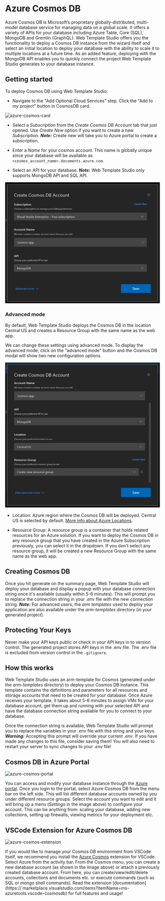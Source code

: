 # Azure Cosmos DB

Azure Cosmos DB is Microsoft’s proprietary globally-distributed, multi-model database service for managing data on a
global scale. It offers a variety of APIs for your database including Azure Table, Core (SQL), MongoDB and Gremlin
(GraphQL). Web Template Studio offers you the functionality to deploy a Cosmos DB instance from the wizard itself
and select an initial location to deploy your database with the ability to scale it to multiple locations at a future
time. As an added feature, deploying with the MongoDB API enables you to quickly connect the project Web Template Studio
generates to your database instance.

## Getting started

To deploy Cosmos DB using Web Template Studio:

- Navigate to the "Add Optional Cloud Services" step. Click the "Add to my project" button in CosmosDB card.

![azure-cosmos-card](../../resources/azure-cosmos-services-card.png)

- Select a _Subscription_ from the _Create Cosmos DB Account_ tab that just opened. Use _Create New_
  option if you want to create a new _Subscription_. _**Note:**_ Create new will take you to Azure portal to create a subscription.

- Enter a _Name_ for your cosmos account. This name is globally unique since your database will be available as
  `<cosmos_account_name>.documents.azure.com`.

- Select an API for your database. _**Note:**_ Web Template Studio only supports MongoDB API and SQL API.
  
![azure-cosmos-modal](../../resources/azure-cosmos-modal.png)

### Advanced mode

By default, Web Template Studio deploys the Cosmos DB in the location Central US and creates a Resource Group with the same name as the web app.

We can change these settings using advanced mode. To display the advanced mode, click on the "advanced mode" button and the Cosmos DB modal will show two new configuration options.

![azure-cosmos-modal](../../resources/azure-cosmos-modal-advanced-mode.png)

- Location: Azure region where the Cosmos DB will be deployed. Central US is selected by default. [More info about Azure Locations](https://azure.microsoft.com/en-us/global-infrastructure/regions/).

- Resource Group: A resource group is a container that holds related resources for an Azure solution. If you want to deploy the Cosmos DB in any resource group that you have created in the Azure Subscription previously, you can select it in the dropdown. If you don't select any resource group, it will be created a new Resource Group with the same name as the web app.

## Creating Cosmos DB

Once you hit generate on the summary page, Web Template Studio will deploy your database and display a popup with your
database connection string once it's available (usually within 5-6 minutes). This will prompt you to replace the
connection string in your _.env_ file with the new connection string. _**Note:**_ For advanced users, the _arm templates_
used to deploy your application are also available under the _arm-templates_ directory (in your generated project).

## Protecting Your Keys

Never make your API keys public or check in your API keys in to version control. The generated project stores API keys in the .env file. The .env file is excluded from version control in the `.gitignore`.

## How this works

Web Template Studio uses an arm-template for Cosmos (generated under the _arm-templates_ directory) to deploy
your Cosmos DB instance. This template contains the definitions and parameters for all resources and storage
accounts that need to be created for your database. Once Azure receives your template, it takes about 5-6 minutes to
assign VMs for your database account, get them up and running with your selected API and have the database connection
string available for you to connect to your database.

Once the connection string is available, Web Template Studio will prompt you to replace the variables in your _.env_ file
with this string and your keys. _**Warning:**_ Accepting this prompt will override your current _.env_. If you have made
any changes to this file, consider saving them! You will also need to restart your server to sync changes to your _.env_
file!

## Cosmos DB in Azure Portal

![azure-cosmos-portal](../../resources/azure-cosmos-portal.png)

You can access and modify your database instance through the [Azure portal](https://portal.azure.com). Once you login to
the portal, select Azure Cosmos DB from the menu bar on the left side. This will list different database
accounts owned by you under different resource groups. Select the account you want to edit and it will bring up a menu
(_Settings_ in the image above) to configure your account. This can be anything from: scaling your database, adding new
collections, setting up firewalls, viewing metrics for your deployment etc.

## VSCode Extension for Azure Cosmos DB

![azure-cosmos-extension](../../resources/azure-cosmos-extension.png)

If you would like to manage your Cosmos DB environment from VSCode itself, we recommend you install the
[Azure Cosmos](https://marketplace.visualstudio.com/items?itemName=ms-azuretools.vscode-cosmosdb) extension for VSCode.
Select Azure from the activity bar. From the Cosmos menu, you can create a new database account (as shown in the image
above) or attach a previously created database account. From here, you can create/view/edit/delete accounts, collections
and documents etc. or execute commands (such as SQL or mongo shell commands). Read the extension [documentation](https://
marketplace.visualstudio.com/items?itemName=ms-azuretools.vscode-cosmosdb)
for full features and usage!
